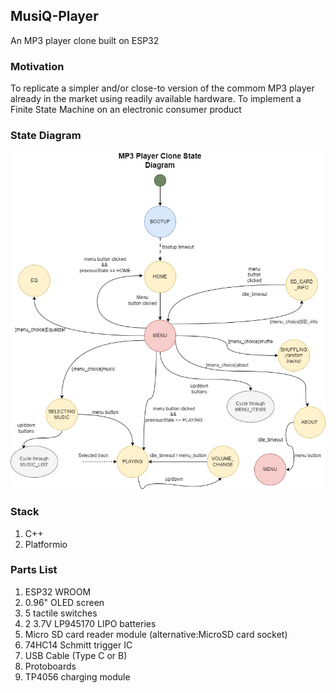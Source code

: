 ## MusiQ-Player
An MP3 player clone built on ESP32

### Motivation 
To replicate a simpler and/or close-to version of the commom MP3 player already in the market using readily available hardware. 
To implement a Finite State Machine on an electronic consumer product

### State Diagram
![state-diagram](./state-diagram/state-diagram.jpg)

### Stack
1. C++
2. Platformio

### Parts List 
1. ESP32 WROOM
2. 0.96" OLED screen
3. 5 tactile switches
4. 2 3.7V LP945170 LIPO batteries 
5. Micro SD card reader module (alternative:MicroSD card socket)
6. 74HC14 Schmitt trigger IC
7. USB Cable (Type C or B)
8. Protoboards
9. TP4056 charging module